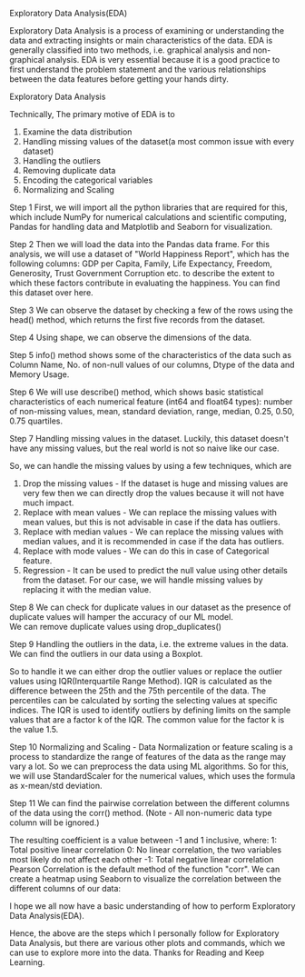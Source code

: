 Exploratory Data Analysis(EDA)

Exploratory Data Analysis is a process of examining or understanding the data and extracting insights or main characteristics of the data. EDA is generally classified into two methods, i.e. graphical analysis and non-graphical analysis.
EDA is very essential because it is a good practice to first understand the problem statement and the various relationships between the data features before getting your hands dirty.


Exploratory Data Analysis

Technically, The primary motive of EDA is to
1. Examine the data distribution
2. Handling missing values of the dataset(a most common issue with every dataset)
3. Handling the outliers
4. Removing duplicate data
5. Encoding the categorical variables
6. Normalizing and Scaling

Step 1
First, we will import all the python libraries that are required for this, which include NumPy for numerical calculations and scientific computing, Pandas for handling data and Matplotlib and Seaborn for visualization.
          
Step 2
Then we will load the data into the Pandas data frame. For this analysis, we will use a dataset of "World Happiness Report", which has the following columns: GDP per Capita, Family, Life Expectancy, Freedom, Generosity, Trust Government Corruption etc. to describe the extent to which these factors contribute in evaluating the happiness.
You can find this dataset over here.

          
Step 3
We can observe the dataset by checking a few of the rows using the head() method, which returns the first five records from the dataset.
          
Step 4
Using shape, we can observe the dimensions of the data.
          
Step 5
info() method shows some of the characteristics of the data such as Column Name, No. of non-null values of our columns, Dtype of the data and Memory Usage.
          
Step 6
We will use describe() method, which shows basic statistical characteristics of each numerical feature (int64 and float64 types): number of non-missing values, mean, standard deviation, range, median, 0.25, 0.50, 0.75 quartiles.
          
Step 7
Handling missing values in the dataset. Luckily, this dataset doesn't have any missing values, but the real world is not so naive like our case.

So, we can handle the missing values by using a few techniques, which are
1. Drop the missing values - If the dataset is huge and missing values are very few then we can directly drop the values because it will not have much impact.
2. Replace with mean values - We can replace the missing values with mean values, but this is not advisable in case if the data has outliers.
3. Replace with median values - We can replace the missing values with median values, and it is recommended in case if the data has outliers.
4. Replace with mode values - We can do this in case of Categorical feature.
5. Regression - It can be used to predict the null value using other details from the dataset.
For our case, we will handle missing values by replacing it with the median value.
          

Step 8
We can check for duplicate values in our dataset as the presence of duplicate values will hamper the accuracy of our ML model.         
We can remove duplicate values using drop_duplicates()
          
Step 9
Handling the outliers in the data, i.e. the extreme values in the data. We can find the outliers in our data using a Boxplot.
          
So to handle it we can either drop the outlier values or replace the outlier values using IQR(Interquartile Range Method).
IQR is calculated as the difference between the 25th and the 75th percentile of the data. The percentiles can be calculated by sorting the selecting values at specific indices. The IQR is used to identify outliers by defining limits on the sample values that are a factor k of the IQR. The common value for the factor k is the value 1.5.
          
Step 10
Normalizing and Scaling - Data Normalization or feature scaling is a process to standardize the range of features of the data as the range may vary a lot. So we can preprocess the data using ML algorithms. So for this, we will use StandardScaler for the numerical values, which uses the formula as x-mean/std deviation.
          
Step 11
We can find the pairwise correlation between the different columns of the data using the corr() method. (Note - All non-numeric data type column will be ignored.)

The resulting coefficient is a value between -1 and 1 inclusive, where:
1: Total positive linear correlation
0: No linear correlation, the two variables most likely do not affect each other
-1: Total negative linear correlation
Pearson Correlation is the default method of the function "corr".
We can create a heatmap using Seaborn to visualize the correlation between the different columns of our data:
          
     
I hope we all now have a basic understanding of how to perform Exploratory Data Analysis(EDA).

Hence, the above are the steps which I personally follow for Exploratory Data Analysis, but there are various other plots and commands, which we can use to explore more into the data.
Thanks for Reading and Keep Learning.